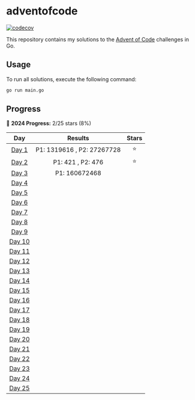 # adventofcode

[![codecov](https://codecov.io/gh/alesr/adventofcode/graph/badge.svg?token=8Xq14mM4Al)](https://codecov.io/gh/alesr/adventofcode)

This repository contains my solutions to the [Advent of Code](https://adventofcode.com/) challenges in Go.

## Usage

To run all solutions, execute the following command:

```bash
go run main.go
```

## Progress

<!-- AOC PROGRESS START -->
🎄 **2024 Progress:** 2/25 stars (8%)

| Day | Results | Stars |
|:---:|:-------:|:-----:|
| [Day 1](aoc24/day1) | P1: 1319616 , P2: 27267728 |  ⭐ |
| [Day 2](aoc24/day2) | P1: 421 , P2: 476 |  ⭐ |
| [Day 3](aoc24/day3) | P1: 160672468 |  |
| [Day 4](aoc24/day4) | | |
| [Day 5](aoc24/day5) | | |
| [Day 6](aoc24/day6) | | |
| [Day 7](aoc24/day7) | | |
| [Day 8](aoc24/day8) | | |
| [Day 9](aoc24/day9) | | |
| [Day 10](aoc24/day10) | | |
| [Day 11](aoc24/day11) | | |
| [Day 12](aoc24/day12) | | |
| [Day 13](aoc24/day13) | | |
| [Day 14](aoc24/day14) | | |
| [Day 15](aoc24/day15) | | |
| [Day 16](aoc24/day16) | | |
| [Day 17](aoc24/day17) | | |
| [Day 18](aoc24/day18) | | |
| [Day 19](aoc24/day19) | | |
| [Day 20](aoc24/day20) | | |
| [Day 21](aoc24/day21) | | |
| [Day 22](aoc24/day22) | | |
| [Day 23](aoc24/day23) | | |
| [Day 24](aoc24/day24) | | |
| [Day 25](aoc24/day25) | | |
<!-- AOC PROGRESS END -->

